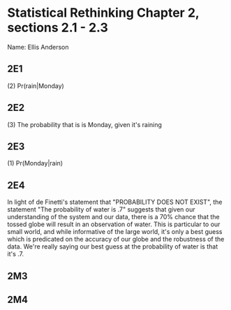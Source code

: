 # Statistical Rethinking Chapter 2, sections 2.1 - 2.3

Name: Ellis Anderson

## 2E1

(2) Pr(rain|Monday)

## 2E2

(3) The probability that is is Monday, given it's raining

## 2E3

(1) Pr(Monday|rain)

## 2E4

In light of de Finetti's statement that "PROBABILITY DOES NOT EXIST", the statement "The probability of water is .7" suggests that given our understanding of the system and our data, there is a 70% chance that the tossed globe will result in an observation of water. This is particular to our small world, and while informative of the large world, it's only a best guess which is predicated on the accuracy of our globe and the robustness of the data. We're really saying our best guess at the probability of water is that it's .7.

## 2M3

## 2M4

